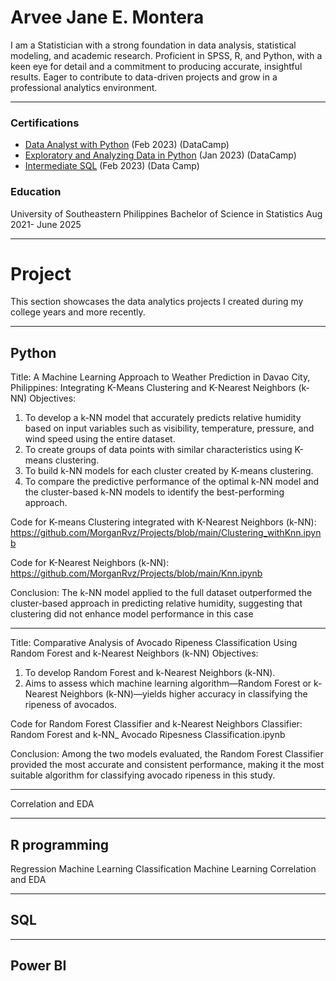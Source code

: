# Arvee Jane E. Montera
I am a Statistician with a strong foundation in data analysis, statistical modeling, and academic research. Proficient in SPSS, R, and Python, with a keen eye for detail and a commitment to producing accurate, insightful results. Eager to contribute to data-driven projects and grow in a professional analytics environment.
***
### Certifications
- [Data Analyst with Python](https://www.datacamp.com/completed/statement-of-accomplishment/track/0032ef127802f764309cbb2276441094a5d9abb3) (Feb 2023) (DataCamp)
- [Exploratory and Analyzing Data in Python](https://www.datacamp.com/completed/statement-of-accomplishment/course/4c87b644e8de0190fb1b97155afe178aa9698fe6) (Jan 2023) (DataCamp)
- [Intermediate SQL](https://www.datacamp.com/completed/statement-of-accomplishment/course/d2ec6fb4e01e4b0f9ddaf97cf4ac608d7e206fa5) (Feb 2023) (Data Camp)


### Education
University of Southeastern Philippines
Bachelor of Science in Statistics Aug 2021- June 2025
***
# Project
This section showcases the data analytics projects I created during my college years and more recently.

***

## Python
Title:
A Machine Learning Approach to Weather Prediction in Davao City, Philippines: Integrating K-Means Clustering and K-Nearest Neighbors (k-NN)
Objectives:
  1.	To develop a k-NN model that accurately predicts relative humidity based on input variables such as visibility, temperature, pressure, and wind speed using the entire dataset.
  2.	To create groups of data points with similar characteristics using K-means clustering.
  3.	To build k-NN models for each cluster created by K-means clustering.
  4.	To compare the predictive performance of the optimal k-NN model and the cluster-based k-NN models to identify the best-performing approach.

Code for K-means Clustering integrated with K-Nearest Neighbors (k-NN): https://github.com/MorganRvz/Projects/blob/main/Clustering_withKnn.ipynb

Code for K-Nearest Neighbors (k-NN): https://github.com/MorganRvz/Projects/blob/main/Knn.ipynb

Conclusion:
The k-NN model applied to the full dataset outperformed the cluster-based approach in predicting relative humidity, suggesting that clustering did not enhance model performance in this case

***
Title:
Comparative Analysis of Avocado Ripeness Classification Using Random Forest and k-Nearest Neighbors (k-NN)
Objectives:
  1. To develop Random Forest and k-Nearest Neighbors (k-NN).
  2. Aims to assess which machine learning algorithm—Random Forest or k-Nearest Neighbors (k-NN)—yields higher accuracy in classifying the ripeness of avocados.

Code for Random Forest Classifier and k-Nearest Neighbors Classifier: Random Forest and k-NN_ Avocado Ripesness Classification.ipynb

Conclusion: Among the two models evaluated, the Random Forest Classifier provided the most accurate and consistent performance, making it the most suitable algorithm for classifying avocado ripeness in this study.
***
Correlation and EDA
***
## R programming 
Regression Machine Learning
Classification Machine Learning 
Correlation and EDA
***
## SQL
***
## Power BI
